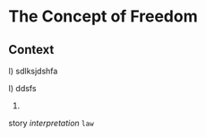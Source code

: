 # The Concept of Freedom
## Context

I) sdlksjdshfa

I) ddsfs

1.

story
*interpretation*
`law`
<!--stackedit_data:
eyJoaXN0b3J5IjpbMTAxNDYzNzMxXX0=
-->